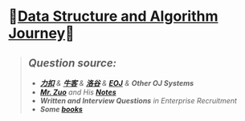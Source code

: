 # 🎉[Data Structure and Algorithm Journey](https://github.com/raingrain/data-structure-and-algorithm-journey)🎉

> ## *Question source:*
>
> - *[**力扣**](https://leetcode.cn/u/raingrain/) & [**牛客**](https://www.nowcoder.com/users/569905451) & [**洛谷**](https://www.luogu.com.cn/user/1006250) & [**EOJ**](https://acm.ecnu.edu.cn/) & **Other OJ Systems***
> - *[**Mr. Zuo**](https://github.com/algorithmzuo) and His [**Notes**](https://cloud.fynote.com/share/s/5280)*
> - ***Written and Interview Questions** in Enterprise Recruitment*
> - ***Some [books](./reference%20books/)***
